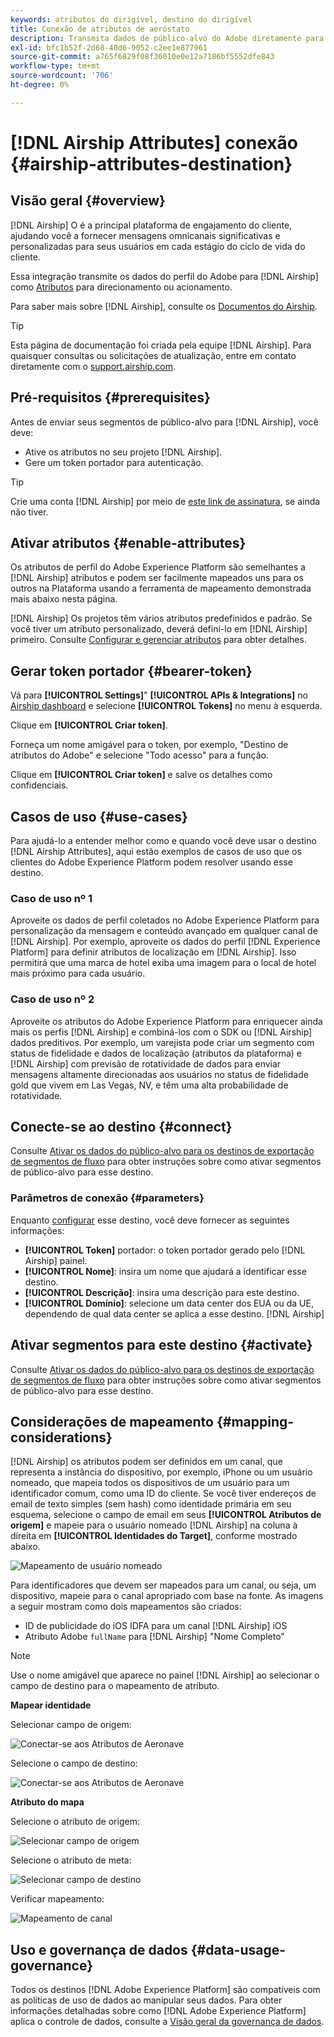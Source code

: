 ```yaml
---
keywords: atributos do dirigível, destino do dirigível
title: Conexão de atributos de aeróstato
description: Transmita dados de público-alvo do Adobe diretamente para o Airship como atributos de público-alvo para direcionamento dentro do Airship.
exl-id: bfc1b52f-2d68-40d6-9052-c2ee1e877961
source-git-commit: a765f6829f08f36010e0e12a7186bf5552dfe843
workflow-type: tm+mt
source-wordcount: '706'
ht-degree: 0%

---
```


# [!DNL Airship Attributes] conexão {#airship-attributes-destination}

## Visão geral {#overview}

[!DNL Airship] O é a principal plataforma de engajamento do cliente, ajudando você a fornecer mensagens omnicanais significativas e personalizadas para seus usuários em cada estágio do ciclo de vida do cliente.

Essa integração transmite os dados do perfil do Adobe para [!DNL Airship] como [Atributos](https://docs.airship.com/guides/audience/attributes/) para direcionamento ou acionamento.

Para saber mais sobre [!DNL Airship], consulte os [Documentos do Airship](https://docs.airship.com).

>[!TIP]
>
>Esta página de documentação foi criada pela equipe [!DNL Airship]. Para quaisquer consultas ou solicitações de atualização, entre em contato diretamente com o [support.airship.com](https://support.airship.com/).

## Pré-requisitos {#prerequisites}

Antes de enviar seus segmentos de público-alvo para [!DNL Airship], você deve:

* Ative os atributos no seu projeto [!DNL Airship].
* Gere um token portador para autenticação.

>[!TIP]
>
>Crie uma conta [!DNL Airship] por meio de [este link de assinatura](https://go.airship.eu/accounts/register/plan/starter/), se ainda não tiver.

## Ativar atributos {#enable-attributes}

Os atributos de perfil do Adobe Experience Platform são semelhantes a [!DNL Airship] atributos e podem ser facilmente mapeados uns para os outros na Plataforma usando a ferramenta de mapeamento demonstrada mais abaixo nesta página.

[!DNL Airship] Os projetos têm vários atributos predefinidos e padrão. Se você tiver um atributo personalizado, deverá defini-lo em [!DNL Airship] primeiro. Consulte [Configurar e gerenciar atributos](https://docs.airship.com/tutorials/audience/attributes/) para obter detalhes.

## Gerar token portador {#bearer-token}

Vá para **[!UICONTROL Settings]**&quot; **[!UICONTROL APIs &amp; Integrations]** no [Airship dashboard](https://go.airship.com) e selecione **[!UICONTROL Tokens]** no menu à esquerda.

Clique em **[!UICONTROL Criar token]**.

Forneça um nome amigável para o token, por exemplo, &quot;Destino de atributos do Adobe&quot; e selecione &quot;Todo acesso&quot; para a função.

Clique em **[!UICONTROL Criar token]** e salve os detalhes como confidenciais.

## Casos de uso {#use-cases}

Para ajudá-lo a entender melhor como e quando você deve usar o destino [!DNL Airship Attributes], aqui estão exemplos de casos de uso que os clientes do Adobe Experience Platform podem resolver usando esse destino.

### Caso de uso nº 1

Aproveite os dados de perfil coletados no Adobe Experience Platform para personalização da mensagem e conteúdo avançado em qualquer canal de [!DNL Airship]. Por exemplo, aproveite os dados do perfil [!DNL Experience Platform] para definir atributos de localização em [!DNL Airship]. Isso permitirá que uma marca de hotel exiba uma imagem para o local de hotel mais próximo para cada usuário.

### Caso de uso nº 2

Aproveite os atributos do Adobe Experience Platform para enriquecer ainda mais os perfis [!DNL Airship] e combiná-los com o SDK ou [!DNL Airship] dados preditivos. Por exemplo, um varejista pode criar um segmento com status de fidelidade e dados de localização (atributos da plataforma) e [!DNL Airship] com previsão de rotatividade de dados para enviar mensagens altamente direcionadas aos usuários no status de fidelidade gold que vivem em Las Vegas, NV, e têm uma alta probabilidade de rotatividade.

## Conecte-se ao destino {#connect}

Consulte [Ativar os dados do público-alvo para os destinos de exportação de segmentos de fluxo](../../ui/activate-segment-streaming-destinations.md) para obter instruções sobre como ativar segmentos de público-alvo para esse destino.

### Parâmetros de conexão {#parameters}

Enquanto [configurar](../../ui/connect-destination.md) esse destino, você deve fornecer as seguintes informações:

* **[!UICONTROL Token]** portador: o token portador gerado pelo  [!DNL Airship] painel.
* **[!UICONTROL Nome]**: insira um nome que ajudará a identificar esse destino.
* **[!UICONTROL Descrição]**: insira uma descrição para este destino.
* **[!UICONTROL Domínio]**: selecione um data center dos EUA ou da UE, dependendo de qual data center se aplica a esse destino.  [!DNL Airship] 

## Ativar segmentos para este destino {#activate}

Consulte [Ativar os dados do público-alvo para os destinos de exportação de segmentos de fluxo](../../ui/activate-segment-streaming-destinations.md) para obter instruções sobre como ativar segmentos de público-alvo para esse destino.

## Considerações de mapeamento {#mapping-considerations}

[!DNL Airship] os atributos podem ser definidos em um canal, que representa a instância do dispositivo, por exemplo, iPhone ou um usuário nomeado, que mapeia todos os dispositivos de um usuário para um identificador comum, como uma ID do cliente. Se você tiver endereços de email de texto simples (sem hash) como identidade primária em seu esquema, selecione o campo de email em seus **[!UICONTROL Atributos de origem]** e mapeie para o usuário nomeado [!DNL Airship] na coluna à direita em **[!UICONTROL Identidades do Target]**, conforme mostrado abaixo.

![Mapeamento de usuário nomeado](../../assets/catalog/mobile-engagement/airship/mapping.png)

Para identificadores que devem ser mapeados para um canal, ou seja, um dispositivo, mapeie para o canal apropriado com base na fonte. As imagens a seguir mostram como dois mapeamentos são criados:

* ID de publicidade do iOS IDFA para um canal [!DNL Airship] iOS
* Atributo Adobe `fullName` para [!DNL Airship] &quot;Nome Completo&quot;

>[!NOTE]
>
>Use o nome amigável que aparece no painel [!DNL Airship] ao selecionar o campo de destino para o mapeamento de atributo.

**Mapear identidade**

Selecionar campo de origem:

![Conectar-se aos Atributos de Aeronave](../../assets/catalog/mobile-engagement/airship/select-source-identity.png)

Selecione o campo de destino:

![Conectar-se aos Atributos de Aeronave](../../assets/catalog/mobile-engagement/airship/select-target-identity.png)

**Atributo do mapa**

Selecione o atributo de origem:

![Selecionar campo de origem](../../assets/catalog/mobile-engagement/airship/select-source-attributes.png)

Selecione o atributo de meta:

![Selecionar campo de destino](../../assets/catalog/mobile-engagement/airship/select-target-attribute.png)

Verificar mapeamento:

![Mapeamento de canal](../../assets/catalog/mobile-engagement/airship/mapping.png)


## Uso e governança de dados {#data-usage-governance}

Todos os destinos [!DNL Adobe Experience Platform] são compatíveis com as políticas de uso de dados ao manipular seus dados. Para obter informações detalhadas sobre como [!DNL Adobe Experience Platform] aplica o controle de dados, consulte a [Visão geral da governança de dados](../../../data-governance/home.md).
